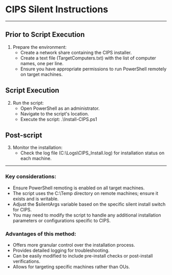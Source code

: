 # CIPS Silent Instructions

---

## Prior to Script Execution

1. Prepare the environment:
   - Create a network share containing the CIPS installer.
   - Create a text file (TargetComputers.txt) with the list of computer names, one per line.
   - Ensure you have appropriate permissions to run PowerShell remotely on target machines.

## Script Execution

2. Run the script:
   - Open PowerShell as an administrator.
   - Navigate to the script's location.
   - Execute the script: .\Install-CIPS.ps1

## Post-script

3. Monitor the installation:
   - Check the log file (C:\Logs\CIPS_Install.log) for installation status on each machine.

---

### Key considerations:

- Ensure PowerShell remoting is enabled on all target machines.
- The script uses the C:\Temp directory on remote machines; ensure it exists and is writable.
- Adjust the $silentArgs variable based on the specific silent install switch for CIPS.
- You may need to modify the script to handle any additional installation parameters or configurations specific to CIPS.

### Advantages of this method:

- Offers more granular control over the installation process.
- Provides detailed logging for troubleshooting.
- Can be easily modified to include pre-install checks or post-install verifications.
- Allows for targeting specific machines rather than OUs.
